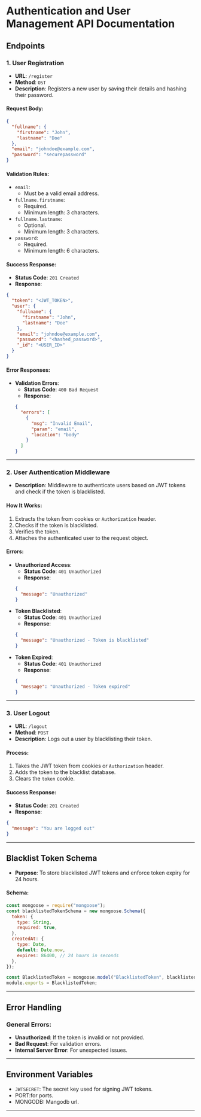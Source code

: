 # Authentication and User Management API Documentation

## Endpoints

### 1. **User Registration**

- **URL**: `/register`
- **Method**: `OST`
- **Description**: Registers a new user by saving their details and hashing their password.

#### Request Body:

```json
{
  "fullname": {
    "firstname": "John",
    "lastname": "Doe"
  },
  "email": "johndoe@example.com",
  "password": "securepassword"
}
```

#### Validation Rules:

- `email`:
  - Must be a valid email address.
- `fullname.firstname`:
  - Required.
  - Minimum length: 3 characters.
- `fullname.lastname`:
  - Optional.
  - Minimum length: 3 characters.
- `password`:
  - Required.
  - Minimum length: 6 characters.

#### Success Response:

- **Status Code**: `201 Created`
- **Response**:

```json
{
  "token": "<JWT_TOKEN>",
  "user": {
    "fullname": {
      "firstname": "John",
      "lastname": "Doe"
    },
    "email": "johndoe@example.com",
    "password": "<hashed_password>",
    "_id": "<USER_ID>"
  }
}
```

#### Error Responses:

- **Validation Errors**:
  - **Status Code**: `400 Bad Request`
  - **Response**:
  ```json
  {
    "errors": [
      {
        "msg": "Invalid Email",
        "param": "email",
        "location": "body"
      }
    ]
  }
  ```

---

### 2. **User Authentication Middleware**

- **Description**: Middleware to authenticate users based on JWT tokens and check if the token is blacklisted.

#### How It Works:

1. Extracts the token from cookies or `Authorization` header.
2. Checks if the token is blacklisted.
3. Verifies the token.
4. Attaches the authenticated user to the request object.

#### Errors:

- **Unauthorized Access**:
  - **Status Code**: `401 Unauthorized`
  - **Response**:
  ```json
  {
    "message": "Unauthorized"
  }
  ```
- **Token Blacklisted**:
  - **Status Code**: `401 Unauthorized`
  - **Response**:
  ```json
  {
    "message": "Unauthorized - Token is blacklisted"
  }
  ```
- **Token Expired**:
  - **Status Code**: `401 Unauthorized`
  - **Response**:
  ```json
  {
    "message": "Unauthorized - Token expired"
  }
  ```

---

### 3. **User Logout**

- **URL**: `/logout`
- **Method**: `POST`
- **Description**: Logs out a user by blacklisting their token.

#### Process:

1. Takes the JWT token from cookies or `Authorization` header.
2. Adds the token to the blacklist database.
3. Clears the `token` cookie.

#### Success Response:

- **Status Code**: `201 Created`
- **Response**:

```json
{
  "message": "You are logged out"
}
```

---

## Blacklist Token Schema

- **Purpose**: To store blacklisted JWT tokens and enforce token expiry for 24 hours.

#### Schema:

```javascript
const mongoose = require("mongoose");
const blacklistedTokenSchema = new mongoose.Schema({
  token: {
    type: String,
    required: true,
  },
  createdAt: {
    type: Date,
    default: Date.now,
    expires: 86400, // 24 hours in seconds
  },
});

const BlacklistedToken = mongoose.model("BlacklistedToken", blacklistedTokenSchema);
module.exports = BlacklistedToken;
```

---

## Error Handling

### General Errors:

- **Unauthorized**: If the token is invalid or not provided.
- **Bad Request**: For validation errors.
- **Internal Server Error**: For unexpected issues.

---

## Environment Variables

- `JWTSECRET`: The secret key used for signing JWT tokens.
- PORT\:for ports.
- MONGODB: Mangodb url.

---

